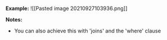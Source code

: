 **Example:**
![[Pasted image 20210927103936.png]]

**Notes:**
* You can also achieve this with 'joins' and the 'where' clause